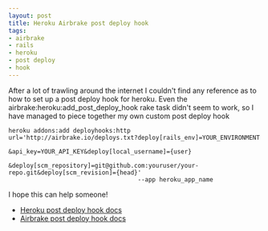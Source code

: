 ```yaml
---
layout: post
title: Heroku Airbrake post deploy hook
tags:
- airbrake
- rails
- heroku
- post deploy
- hook
---
```

After a lot of trawling around the internet I couldn't find any reference as
to how to set up a post deploy hook for heroku. Even the
airbrake:heroku:add_post_deploy_hook rake task didn't seem to work, so I have
managed to piece together my own custom post deploy hook

```
heroku addons:add deployhooks:http url='http://airbrake.io/deploys.txt?deploy[rails_env]=YOUR_ENVIRONMENT
                                    &api_key=YOUR_API_KEY&deploy[local_username]={user}
                                    &deploy[scm_repository]=git@github.com:youruser/your-repo.git&deploy[scm_revision]={head}'
                                    --app heroku_app_name
```

I hope this can help someone!

  * [Heroku post deploy hook docs](http://devcenter.heroku.com/articles/deploy-hooks)
  * [Airbrake post deploy hook docs](http://help.airbrake.io/kb/api-2/deploy-tracking)

